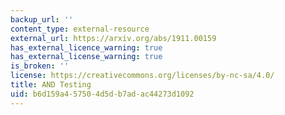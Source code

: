 ```yaml
---
backup_url: ''
content_type: external-resource
external_url: https://arxiv.org/abs/1911.00159
has_external_licence_warning: true
has_external_license_warning: true
is_broken: ''
license: https://creativecommons.org/licenses/by-nc-sa/4.0/
title: AND Testing
uid: b6d159a4-5750-4d5d-b7ad-ac44273d1092
---
```

